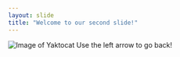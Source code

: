 ```yaml
---
layout: slide
title: "Welcome to our second slide!"
---
```


![Image of Yaktocat](https://octodex.github.com/images/yaktocat.png)
Use the left arrow to go back!
